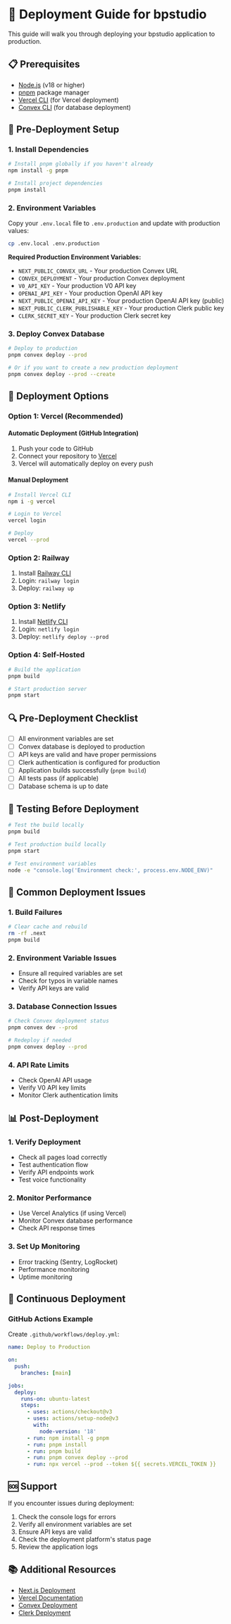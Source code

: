 # 🚀 Deployment Guide for bpstudio

This guide will walk you through deploying your bpstudio application to production.

## 📋 Prerequisites

- [Node.js](https://nodejs.org/) (v18 or higher)
- [pnpm](https://pnpm.io/) package manager
- [Vercel CLI](https://vercel.com/cli) (for Vercel deployment)
- [Convex CLI](https://docs.convex.dev/cli) (for database deployment)

## 🔧 Pre-Deployment Setup

### 1. Install Dependencies

```bash
# Install pnpm globally if you haven't already
npm install -g pnpm

# Install project dependencies
pnpm install
```

### 2. Environment Variables

Copy your `.env.local` file to `.env.production` and update with production values:

```bash
cp .env.local .env.production
```

**Required Production Environment Variables:**

- `NEXT_PUBLIC_CONVEX_URL` - Your production Convex URL
- `CONVEX_DEPLOYMENT` - Your production Convex deployment
- `V0_API_KEY` - Your production V0 API key
- `OPENAI_API_KEY` - Your production OpenAI API key
- `NEXT_PUBLIC_OPENAI_API_KEY` - Your production OpenAI API key (public)
- `NEXT_PUBLIC_CLERK_PUBLISHABLE_KEY` - Your production Clerk public key
- `CLERK_SECRET_KEY` - Your production Clerk secret key

### 3. Deploy Convex Database

```bash
# Deploy to production
pnpm convex deploy --prod

# Or if you want to create a new production deployment
pnpm convex deploy --prod --create
```

## 🚀 Deployment Options

### Option 1: Vercel (Recommended)

#### Automatic Deployment (GitHub Integration)

1. Push your code to GitHub
2. Connect your repository to [Vercel](https://vercel.com)
3. Vercel will automatically deploy on every push

#### Manual Deployment

```bash
# Install Vercel CLI
npm i -g vercel

# Login to Vercel
vercel login

# Deploy
vercel --prod
```

### Option 2: Railway

1. Install [Railway CLI](https://railway.app/cli)
2. Login: `railway login`
3. Deploy: `railway up`

### Option 3: Netlify

1. Install [Netlify CLI](https://netlify.com/cli)
2. Login: `netlify login`
3. Deploy: `netlify deploy --prod`

### Option 4: Self-Hosted

```bash
# Build the application
pnpm build

# Start production server
pnpm start
```

## 🔍 Pre-Deployment Checklist

- [ ] All environment variables are set
- [ ] Convex database is deployed to production
- [ ] API keys are valid and have proper permissions
- [ ] Clerk authentication is configured for production
- [ ] Application builds successfully (`pnpm build`)
- [ ] All tests pass (if applicable)
- [ ] Database schema is up to date

## 🧪 Testing Before Deployment

```bash
# Test the build locally
pnpm build

# Test production build locally
pnpm start

# Test environment variables
node -e "console.log('Environment check:', process.env.NODE_ENV)"
```

## 🚨 Common Deployment Issues

### 1. Build Failures

```bash
# Clear cache and rebuild
rm -rf .next
pnpm build
```

### 2. Environment Variable Issues

- Ensure all required variables are set
- Check for typos in variable names
- Verify API keys are valid

### 3. Database Connection Issues

```bash
# Check Convex deployment status
pnpm convex dev --prod

# Redeploy if needed
pnpm convex deploy --prod
```

### 4. API Rate Limits

- Check OpenAI API usage
- Verify V0 API key limits
- Monitor Clerk authentication limits

## 📊 Post-Deployment

### 1. Verify Deployment

- Check all pages load correctly
- Test authentication flow
- Verify API endpoints work
- Test voice functionality

### 2. Monitor Performance

- Use Vercel Analytics (if using Vercel)
- Monitor Convex database performance
- Check API response times

### 3. Set Up Monitoring

- Error tracking (Sentry, LogRocket)
- Performance monitoring
- Uptime monitoring

## 🔄 Continuous Deployment

### GitHub Actions Example

Create `.github/workflows/deploy.yml`:

```yaml
name: Deploy to Production

on:
  push:
    branches: [main]

jobs:
  deploy:
    runs-on: ubuntu-latest
    steps:
      - uses: actions/checkout@v3
      - uses: actions/setup-node@v3
        with:
          node-version: '18'
      - run: npm install -g pnpm
      - run: pnpm install
      - run: pnpm build
      - run: pnpm convex deploy --prod
      - run: npx vercel --prod --token ${{ secrets.VERCEL_TOKEN }}
```

## 🆘 Support

If you encounter issues during deployment:

1. Check the console logs for errors
2. Verify all environment variables are set
3. Ensure API keys are valid
4. Check the deployment platform's status page
5. Review the application logs

## 📚 Additional Resources

- [Next.js Deployment](https://nextjs.org/docs/deployment)
- [Vercel Documentation](https://vercel.com/docs)
- [Convex Deployment](https://docs.convex.dev/deploy)
- [Clerk Deployment](https://clerk.com/docs/deployments)
